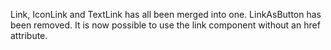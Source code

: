 Link, IconLink and TextLink has all been merged into one.
LinkAsButton has been removed. It is now possible to use the link component without an href attribute.
